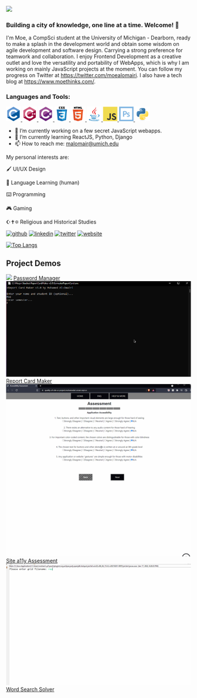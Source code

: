 ![](https://github.com/mozyn/mozyn/blob/main/cyberpunk-night-city.gif)
### Building a city of knowledge, one line at a time. Welcome! 👋



I'm Moe, a CompSci student at the University of Michigan - Dearborn, ready to make a splash in the development world and obtain some wisdom on agile development and software design. Carrying a strong preference for teamwork and collaboration. I enjoy Frontend Development as a creative outlet and love the versatility and portability of WebApps, which is why I am working on mainly JavaScript projects at the moment. You can follow my progress on Twitter at https://twitter.com/moealomairi. I also have a tech blog at https://www.moethinks.com/.

<h3 align="left">Languages and Tools:</h3>
<p align="left"> <a href="https://www.cprogramming.com/" target="_blank" rel="noreferrer"> <img src="https://raw.githubusercontent.com/devicons/devicon/master/icons/c/c-original.svg" alt="c" width="40" height="40"/> </a> <a href="https://www.w3schools.com/cpp/" target="_blank" rel="noreferrer"> <img src="https://raw.githubusercontent.com/devicons/devicon/master/icons/cplusplus/cplusplus-original.svg" alt="cplusplus" width="40" height="40"/> </a> <a href="https://www.w3schools.com/cs/" target="_blank" rel="noreferrer"> <img src="https://raw.githubusercontent.com/devicons/devicon/master/icons/csharp/csharp-original.svg" alt="csharp" width="40" height="40"/> </a> <a href="https://www.w3schools.com/css/" target="_blank" rel="noreferrer"> <img src="https://raw.githubusercontent.com/devicons/devicon/master/icons/css3/css3-original-wordmark.svg" alt="css3" width="40" height="40"/> </a> <a href="https://www.w3.org/html/" target="_blank" rel="noreferrer"> <img src="https://raw.githubusercontent.com/devicons/devicon/master/icons/html5/html5-original-wordmark.svg" alt="html5" width="40" height="40"/> </a> <a href="https://www.java.com" target="_blank" rel="noreferrer"> <img src="https://raw.githubusercontent.com/devicons/devicon/master/icons/java/java-original.svg" alt="java" width="40" height="40"/> </a> <a href="https://developer.mozilla.org/en-US/docs/Web/JavaScript" target="_blank" rel="noreferrer"> <img src="https://raw.githubusercontent.com/devicons/devicon/master/icons/javascript/javascript-original.svg" alt="javascript" width="40" height="40"/> </a> <a href="https://www.photoshop.com/en" target="_blank" rel="noreferrer"> <img src="https://raw.githubusercontent.com/devicons/devicon/master/icons/photoshop/photoshop-line.svg" alt="photoshop" width="40" height="40"/> </a> <a href="https://www.python.org" target="_blank" rel="noreferrer"> <img src="https://raw.githubusercontent.com/devicons/devicon/master/icons/python/python-original.svg" alt="python" width="40" height="40"/> </a> </p>



- 🔭 I’m currently working on a few secret JavaScript webapps. 
- 🌱 I’m currently learning ReactJS, Python, Django 
- 📫 How to reach me: malomair@umich.edu 

My personal interests are: 

🖌️ UI/UX Design

📓 Language Learning (human)

⌨️ Programming

🎮 Gaming

☪️✝️🔯 Religious and Historical Studies


[<img src='https://cdn.jsdelivr.net/npm/simple-icons@3.0.1/icons/github.svg' alt='github' height='40'>](https://github.com/mozyn)  [<img src='https://cdn.jsdelivr.net/npm/simple-icons@3.0.1/icons/linkedin.svg' alt='linkedin' height='40'>](https://www.linkedin.com/in/mohamed-al-omairi//)  [<img src='https://cdn.jsdelivr.net/npm/simple-icons@3.0.1/icons/twitter.svg' alt='twitter' height='40'>](https://twitter.com/moealomairi)  [<img src='https://cdn.jsdelivr.net/npm/simple-icons@3.0.1/icons/icloud.svg' alt='website' height='40'>](https://www.moethinks.com/)  

[![Top Langs](https://github-readme-stats.vercel.app/api/top-langs/?username=mozyn)](https://github.com/mozyn/github-readme-stats)

## Project Demos
<img src= "https://github.com/mozyn/mozyn/blob/main/bsafe.gif"/> <a href="https://github.com/mozyn/B-SAFE-Password-Manager">Password Manager</a> 
<img src="https://github.com/mozyn/mozyn/blob/main/report_card_demo.gif" width="1024"/> <a href="https://github.com/mozyn/reportcard-maker">Report Card Maker</a> 
<img src="https://github.com/mozyn/mozyn/blob/main/a11y_assessment_demo.gif"/> <a href="https://github.com/mozyn/Site-Accessibility-Assessment">Site a11y Assessment</a> 
<img src="https://github.com/mozyn/mozyn/blob/main/word_search_demo.gif" /> <a href="https://github.com/mozyn/WordSearchSolver">Word Search Solver</a> 







